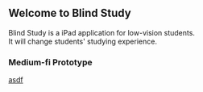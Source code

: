 ## Welcome to Blind Study

Blind Study is a iPad application for low-vision students.<br>
It will change students' studying experience.

### Medium-fi Prototype

<a href="/stop.jpg">asdf</a>
